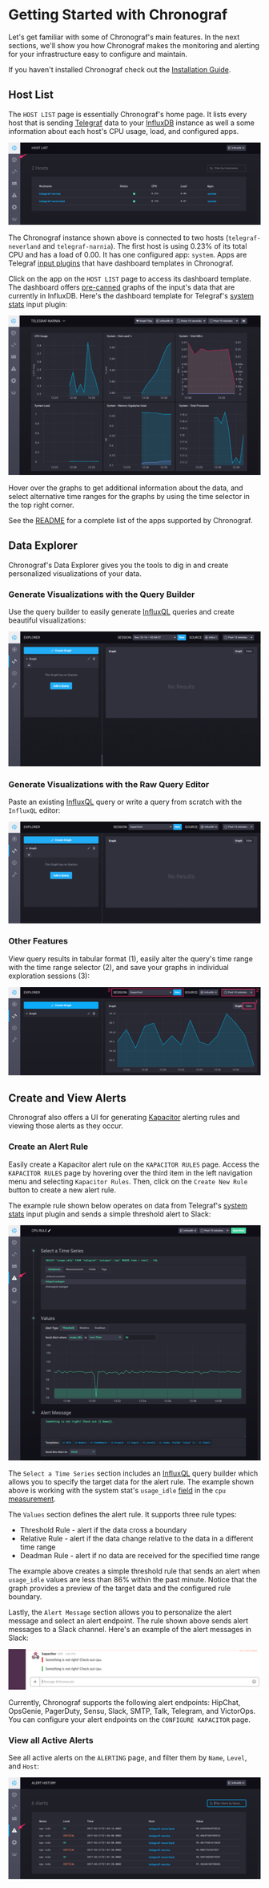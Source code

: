 # Getting Started with Chronograf

Let's get familiar with some of Chronograf's main features.
In the next sections, we'll show you how Chronograf makes the monitoring and alerting for your infrastructure easy to configure and maintain.

If you haven't installed Chronograf check out the [Installation Guide](https://github.com/influxdata/chronograf/blob/master/docs/INSTALLATION.md).

## Host List

The `HOST LIST` page is essentially Chronograf's home page.
It lists every host that is sending [Telegraf](https://github.com/influxdata/telegraf) data to your [InfluxDB](https://github.com/influxdata/influxdb) instance as well a some information about each host's CPU usage, load, and configured apps.

![Host List](https://github.com/influxdata/chronograf/blob/master/docs/images/host-list-gs.png)

The Chronograf instance shown above is connected to two hosts (`telegraf-neverland` and `telegraf-narnia`).
The first host is using 0.23%	of its total CPU and has a load of 0.00.
It has one configured app: `system`.
Apps are Telegraf [input plugins](https://github.com/influxdata/telegraf#input-plugins) that have dashboard templates in Chronograf.

Click on the app on the `HOST LIST` page to access its dashboard template.
The dashboard offers [pre-canned](https://github.com/influxdata/chronograf/tree/master/canned) graphs of the input's data that are currently in InfluxDB.
Here's the dashboard template for Telegraf's [system stats](https://github.com/influxdata/telegraf/tree/master/plugins/inputs/system) input plugin:

![System Graph Layout](https://github.com/influxdata/chronograf/blob/master/docs/images/system-layout-gs.gif)

Hover over the graphs to get additional information about the data, and select alternative time ranges for the graphs by using the time selector in the top right corner.

See the [README](https://github.com/influxdata/chronograf#dashboard-templates) for a complete list of the apps supported by Chronograf.

## Data Explorer

Chronograf's Data Explorer gives you the tools to dig in and create personalized visualizations of your data.

### Generate Visualizations with the Query Builder

Use the query builder to easily generate [InfluxQL](https://docs.influxdata.com/influxdb/latest/query_language/) queries and create beautiful visualizations:

![Data Exploration](https://github.com/influxdata/chronograf/blob/master/docs/images/data-exploration-gs.gif)

### Generate Visualizations with the Raw Query Editor

Paste an existing [InfluxQL](https://docs.influxdata.com/influxdb/latest/query_language/) query or write a query from scratch with the `InfluxQL` editor:

![Raw Editor](https://github.com/influxdata/chronograf/blob/master/docs/images/raw-editor-gs.gif)

### Other Features
View query results in tabular format (1), easily alter the query's time range with the time range selector (2), and save your graphs in individual exploration sessions (3):

![Data Exploration Extras](https://github.com/influxdata/chronograf/blob/master/docs/images/data-exploration-extras-gs.png)

## Create and View Alerts

Chronograf also offers a UI for generating [Kapacitor](https://github.com/influxdata/kapacitor) alerting rules and viewing those alerts as they occur.

### Create an Alert Rule
Easily create a Kapacitor alert rule on the `KAPACITOR RULES` page.
Access the `KAPACITOR RULES` page by hovering over the third item in the left navigation menu and selecting `Kapacitor Rules`.
Then, click on the `Create New Rule` button to create a new alert rule.

The example rule shown below operates on data from Telegraf's [system stats](https://github.com/influxdata/telegraf/tree/master/plugins/inputs/system) input plugin and sends a simple threshold alert to Slack:

![Example Rule](https://github.com/influxdata/chronograf/blob/master/docs/images/example-rule-gs.png)

The `Select a Time Series` section includes an [InfluxQL](https://docs.influxdata.com/influxdb/latest/query_language/) query builder which allows you to specify the target data for the alert rule.
The example shown above is working with the system stat's `usage_idle` [field](https://docs.influxdata.com/influxdb/v1.1/concepts/glossary/#field) in the `cpu` [measurement](https://docs.influxdata.com/influxdb/v1.1/concepts/glossary/#measurement).

The `Values` section defines the alert rule.
It supports three rule types:

* Threshold Rule - alert if the data cross a boundary
* Relative Rule - alert if the data change relative to the data in a different time range
* Deadman Rule - alert if no data are received for the specified time range

The example above creates a simple threshold rule that sends an alert when `usage_idle` values are less than 86% within the past minute.
Notice that the graph provides a preview of the target data and the configured rule boundary.

Lastly, the `Alert Message` section allows you to personalize the alert message and select an alert endpoint.
The rule shown above sends alert messages to a Slack channel.
Here's an example of the alert messages in Slack:

![Slack Alert](https://github.com/influxdata/chronograf/blob/master/docs/images/slack-alert-gs.png)

Currently, Chronograf supports the following alert endpoints: HipChat, OpsGenie, PagerDuty, Sensu, Slack, SMTP, Talk, Telegram, and VictorOps.
You can configure your alert endpoints on the `CONFIGURE KAPACITOR` page.

### View all Active Alerts

See all active alerts on the `ALERTING` page, and filter them by `Name`,
`Level`, and `Host`:

![Alert View](https://github.com/influxdata/chronograf/blob/master/docs/images/alert-view-gs.png)
